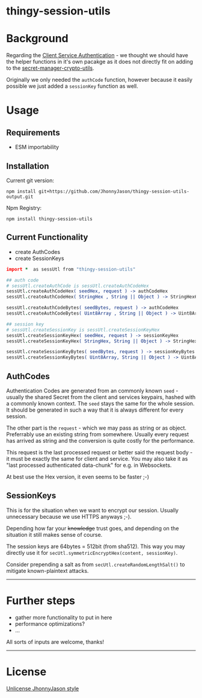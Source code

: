 # thingy-session-utils 

# Background
Regarding the [Client Service Authentication](https://hackmd.io/DjnHMT0TSlmffXZTsm4f7A?view) - we thought we should have the helper functions in it's own pacakge as it does not directly fit on adding to the [secret-manager-crypto-utils](https://www.npmjs.com/package/secret-manager-crypto-utils).

Originally we only needed the `authCode` function, however because it easily possible we just added a `sessionKey` function as well.

# Usage

Requirements
------------
- ESM importability

Installation
------------
Current git version:
```
npm install git+https://github.com/JhonnyJason/thingy-session-utils-output.git
```

Npm Registry:
```
npm install thingy-session-utils
```


Current Functionality
---------------------
- create AuthCodes
- create SessionKeys

```coffee
import *  as sessUtl from "thingy-session-utils"

## auth code
# sessUtl.createAuthCode is sessUtl.createAuthCodeHex
sessUtl.createAuthCodeHex( seedHex, request ) -> authCodeHex
sessUtl.createAuthCodeHex( StringHex , String || Object ) -> StringHex64

sessUtl.createAuthCodeBytes( seedBytes, request ) -> authCodeHex
sessUtl.createAuthCodeBytes( Uint8Array , String || Object ) -> Uint8Array32

## session key
# sessUtl.createSessionKey is sessUtl.createSessionKeyHex
sessUtl.createSessionKeyHex( seedHex, request ) -> sessionKeyHex
sessUtl.createSessionKeyHex( StringHex, String || Object ) -> StringHex128

sessUtl.createSessionKeyBytes( seedBytes, request ) -> sessionKeyBytes
sessUtl.createSessionKeyBytes( Uint8Array, String || Object ) -> Uint8Array64

```

## AuthCodes
Authentication Codes are generated from an commonly known `seed` - usually the shared Secret from the client and services keypairs, hashed with a commonly known context. The `seed` stays the same for the whole session.
It should be generated in such a way that it is always different for every session.

The other part is the `request` - which we may pass as string or as object.
Preferrably use an existing string from somewhere. Usually every request has arrived as string and the conversion is quite costly for the performance.

This request is the last processed request or better said the request body - it must be exactly the same for client and service. You may also take  it as "last processed authenticated data-chunk" for e.g. in Websockets.

At best use the Hex version, it even seems to be faster ;-)

## SessionKeys
This is for the situation when we want to encrypt our session. Usually unnecessary because we use HTTPS anyways ;-).

Depending how far your <s>knowledge</s> trust goes, and depending on the situation it still makes sense of course.

The session keys are 64bytes = 512bit (from sha512). This way you may directly use it for `secUtl.symmetricEncryptHex(content, sessionKey)`.

Consider prepending a salt as from `secUtl.createRandomLengthSalt()` to mitigate known-plaintext attacks.

---

# Further steps

- gather more functionality to put in here
- performance optimizations?
- ...


All sorts of inputs are welcome, thanks!

---

# License
[Unlicense JhonnyJason style](https://hackmd.io/nCpLO3gxRlSmKVG3Zxy2hA?view)
